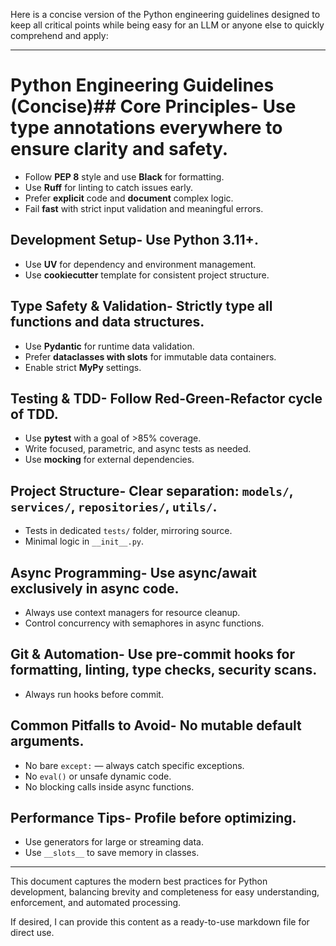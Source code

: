 Here is a concise version of the Python engineering guidelines designed to keep all critical points while being easy for an LLM or anyone else to quickly comprehend and apply:

***

# Python Engineering Guidelines (Concise)## Core Principles- Use **type annotations everywhere** to ensure clarity and safety.
- Follow **PEP 8** style and use **Black** for formatting.
- Use **Ruff** for linting to catch issues early.
- Prefer **explicit** code and **document** complex logic.
- Fail **fast** with strict input validation and meaningful errors.

## Development Setup- Use **Python 3.11+**.
- Use **UV** for dependency and environment management.
- Use **cookiecutter** template for consistent project structure.

## Type Safety & Validation- Strictly type all functions and data structures.
- Use **Pydantic** for runtime data validation.
- Prefer **dataclasses with slots** for immutable data containers.
- Enable strict **MyPy** settings.

## Testing & TDD- Follow **Red-Green-Refactor** cycle of TDD.
- Use **pytest** with a goal of >85% coverage.
- Write focused, parametric, and async tests as needed.
- Use **mocking** for external dependencies.

## Project Structure- Clear separation: `models/`, `services/`, `repositories/`, `utils/`.
- Tests in dedicated `tests/` folder, mirroring source.
- Minimal logic in `__init__.py`.

## Async Programming- Use **async/await** exclusively in async code.
- Always use context managers for resource cleanup.
- Control concurrency with semaphores in async functions.

## Git & Automation- Use **pre-commit hooks** for formatting, linting, type checks, security scans.
- Always run hooks before commit.

## Common Pitfalls to Avoid- No mutable default arguments.
- No bare `except:` — always catch specific exceptions.
- No `eval()` or unsafe dynamic code.
- No blocking calls inside async functions.

## Performance Tips- Profile before optimizing.
- Use generators for large or streaming data.
- Use `__slots__` to save memory in classes.

***

This document captures the modern best practices for Python development, balancing brevity and completeness for easy understanding, enforcement, and automated processing.

If desired, I can provide this content as a ready-to-use markdown file for direct use.
